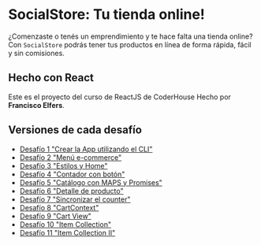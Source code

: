 # SocialStore: Tu tienda online!
¿Comenzaste o tenés un emprendimiento y te hace falta una tienda online? Con `SocialStore` podrás tener tus productos en línea de forma rápida, fácil y sin comisiones.

## Hecho con React
Este es el proyecto del curso de ReactJS de CoderHouse
Hecho por **Francisco Elfers**.



## Versiones de cada desafío
* [Desafío 1 "Crear la App utilizando el CLI"](https://github.com/FranElfers/socialstore-elfers/tree/1f9ca9a676099211d48a91449ebfe408cc980f28)
* [Desafío 2 "Menú e-commerce"](https://github.com/FranElfers/socialstore-elfers/tree/d7c07f528cd4dcd6bb1d99bccdc5bf8a190f79d4)
* [Desafío 3 "Estilos y Home"](https://github.com/FranElfers/socialstore-elfers/tree/cdd66d20815e7aebbd4450c3325f5bd455f97cf2)
* [Desafío 4 "Contador con botón"](https://github.com/FranElfers/socialstore-elfers/tree/46ce5da0fa84b2eb070e180564b20c0933598393)
* [Desafío 5 "Catálogo con MAPS y Promises"](https://github.com/FranElfers/socialstore-elfers/tree/71b24c99f33f6f5bbaf159f3d1bf160b443df289)
* [Desafío 6 "Detalle de producto"](https://github.com/FranElfers/socialstore-elfers/tree/38fb4acd50fbcc8acb54f2962e2111c651b29315)
* [Desafío 7 "Sincronizar el counter"](https://github.com/FranElfers/socialstore-elfers/tree/2d195fa3acf559dc488c5dce0032ee452124eb39)
* [Desafío 8 "CartContext"](https://github.com/FranElfers/socialstore-elfers/tree/ae51c12066831fae59d8f340e73480bd6918b5f5)
* [Desafío 9 "Cart View"](https://github.com/FranElfers/socialstore-elfers/tree/40f525785715ef4704eb5ca149f4fec13381ae9f)
* [Desafío 10 "Item Collection"](https://github.com/FranElfers/socialstore-elfers/tree/4feec08948d05a459d0c6929e82f6257cf0f0c76)
* [Desafío 11 "Item Collection II"](https://github.com/FranElfers/socialstore-elfers/tree/4a5a5d36b2d91f24305b1a5fd6cb02446caf02f3)